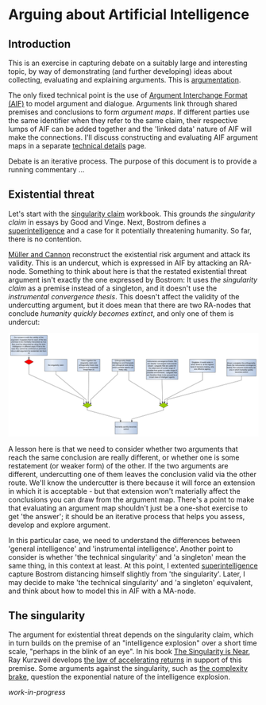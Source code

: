 # Arguing about Artificial Intelligence

## Introduction
This is an exercise in capturing debate on a suitably large and interesting topic, by way of demonstrating (and further developing) ideas about collecting, evaluating and explaining arguments. This is [argumentation](https://dstl.github.io/eleatics/doc/argumentation/).

The only fixed technical point is the use of [Argument Interchange Format (AIF)](https://www.arg-tech.org/wp-content/uploads/2011/09/aif-spec.pdf) to model argument and dialogue. Arguments link through shared premises and conclusions to form *argument maps*. If different parties use the same identifier when they refer to the same claim, their respective lumps of AIF can be added together and the 'linked data' nature of AIF will make the connections. I'll discuss constructing and evaluating AIF argument maps in a separate [technical details](technical.md) page.

Debate is an iterative process. The purpose of this document is to provide a running commentary ...

## Existential threat
Let's start with the [singularity claim](singularity.xhtml) workbook. This grounds *the singularity claim* in essays by Good and Vinge. Next, Bostrom defines a [superintelligence](superintelligence.xhtml#superintelligence) and a case for it potentially threatening humanity. So far, there is no contention.

[Müller and Cannon](both-ways.xhtml) reconstruct the existential risk argument and attack its validity. This is an undercut, which is expressed in AIF by attacking an RA-node. Something to think about here is that the restated existential threat argument isn't exactly the one expressed by Bostrom: It uses *the singularity claim* as a premise instead of a singleton, and it doesn't use the *instrumental convergence thesis*. This doesn't affect the validity of the undercutting argument, but it does mean that there are two RA-nodes that conclude *humanity quickly becomes extinct*, and only one of them is undercut:  

![Undercutting the extinction argument](images/extinction.svg)

A lesson here is that we need to consider whether two arguments that reach the same conclusion are really different, or whether one is some restatement (or weaker form) of the other. If the two arguments are different, undercutting one of them leaves the conclusion valid via the other route. We'll know the undercutter is there because it will force an extension in which it is acceptable - but that extension won't materially affect the conclusions you can draw from the argument map. There's a point to make that evaluating an argument map shouldn't just be a one-shot exercise to get 'the answer'; it should be an iterative process that helps you assess, develop and explore argument.

In this particular case, we need to understand the differences between 'general intelligence' and 'instrumental intelligence'. Another point to consider is whether 'the technical singularity' and 'a singleton' mean the same thing, in this context at least. At this point, I extented [superintelligence](superintelligence.xhtml#later) capture Bostrom distancing himself slightly from 'the singularity'. Later, I may decide to make 'the technical singularity' and 'a singleton' equivalent, and think about how to model this in AIF with a MA-node.

## The singularity
The argument for existential threat depends on the singularity claim, which in turn builds on the premise of an "intelligence explosion" over a short time scale, "perhaps in the blink of an eye". In his book [The Singularity is Near](https://en.wikipedia.org/wiki/The_Singularity_Is_Near), Ray Kurzweil develops [the law of accelerating returns](accelerating-returns.xhtml) in support of this premise. Some arguments against the singularity, such as [the complexity brake](complexity-brake.xhtml), question the exponential nature of the intelligence explosion.

*work-in-progress*